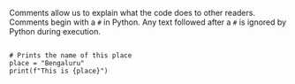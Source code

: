 Comments allow us to explain what the code does to other readers. Comments begin with a `#` in Python. Any text followed after a `#` is ignored by Python during execution.

<codeblock language="python" type="lesson">
<code>
# Prints the name of this place
place = "Bengaluru"
print(f"This is {place}")
</code>
</codeblock>
